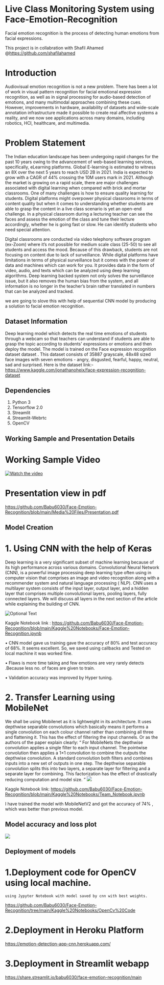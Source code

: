 
# Live Class Monitoring System using Face-Emotion-Recognition  
Facial emotion recognition is the process of detecting human emotions from facial expressions.

This project is in collabration with Shafil Ahamed @https://github.com/shafilahamed


# Introduction
   Audiovisual emotion recognition is not a new problem. There has been a lot of work in visual pattern recognition for facial emotional expression recognition, as well as in signal processing for audio-based detection of emotions, and many multimodal approaches combining these cues. However, improvements in hardware, availability of datasets and wide-scale annotation infrastructure made it possible to create real affective systems a reality, and we now see applications across many domains, including robotics, HCI, healthcare, and multimedia.
   
# Problem Statement
   The Indian education landscape has been undergoing rapid changes for the past 10 years owing to the advancement of web-based learning services, specifically, eLearning platforms.
Global E-learning is estimated to witness an 8X over the next 5 years to reach USD 2B in 2021. India is expected to grow with a CAGR of 44% crossing the 10M users mark in 2021. Although the market is growing on a rapid scale, there are major challenges associated with digital learning when compared with brick and mortar classrooms.
One of many challenges is how to ensure quality learning for students. Digital platforms might overpower physical classrooms in terms of content quality but when it comes to understanding whether students are able to grasp the content in a live class scenario is yet an open-end challenge.
In a physical classroom during a lecturing teacher can see the faces and assess the emotion of the class and tune their lecture accordingly, whether he is going fast or slow. He can identify students who need special attention.

   Digital classrooms are conducted via video telephony software program (ex-Zoom) where it’s not possible for medium scale class (25-50) to see all students and access the mood. Because of this drawback, students are not focusing on content due to lack of surveillance.
While digital platforms have limitations in terms of physical surveillance but it comes with the power of data and machines which can work for you. It provides data in the form of video, audio, and texts which can be analyzed using deep learning algorithms.
Deep learning backed system not only solves the surveillance issue, but it also removes the human bias from the system, and all information is no longer in the teacher’s brain rather translated in numbers that can be analyzed and tracked.
   
 we are going to slove this with help of sequential CNN model  by producing a solution to facial emotion recognition.
 
 ## Dataset Information
 
Deep learning model which detects the real time emotions of students through a webcam so that teachers can understand if students are able to grasp the topic according to students' expressions or emotions and then deploy the model. The model is trained on the Face expression recognition dataset dataset .
   This dataset consists of 35887 grayscale, 48x48 sized face images with seven emotions - angry, disgusted, fearful, happy, neutral, sad and surprised.
Here is the dataset link:-  https://www.kaggle.com/jonathanoheix/face-expression-recognition-dataset


## Dependencies

1)	Python 3
2)	Tensorflow 2.0
3)	Streamlit
4)	Streamlit-Webrtc
5)	OpenCV

 ## Working Sample and Presentation Details
 # Working Sample Video
   [![Watch the video](https://img.youtube.com/vi/T-D1KVIuvjA/maxresdefault.jpg)](https://github.com/Babu6030/Face-Emotion-Recognition/blob/main/Media%20Files/WorkingSample.mp4)
  
 
 # Presentation view in pdf
 
 https://github.com/Babu6030/Face-Emotion-Recognition/blob/main/Media%20Files/Presentation.pdf
 


## Model Creation
# 1. Using CNN with the help of Keras
   Deep learning is a very significant subset of machine learning because of its high performance across various domains. Convolutional Neural Network (CNN), is a powerful image processing deep learning type often using in computer vision that comprises an image and video recognition along with a recommender system and natural language processing ( NLP).
CNN uses a multilayer system consists of the input layer, output layer, and a hidden layer that comprises multiple convolutional layers, pooling layers, fully connected layers. We will discuss all layers in the next section of the article while explaining the building of CNN.
 
 ![Optional Text](https://github.com/Babu6030/Face-Emotion-Recognition/blob/main/Media%20Files/readmeSample.jpeg)
 
 Kaggle Notebook link : https://github.com/Babu6030/Face-Emotion-Recognition/blob/main/Kaggle%20Notebooks/Face-Emotion-Recognition.ipynb

• CNN model gave us training gave the accuracy of 80% and test accuracy of 68%. It seems excellent. So, we saved using callbacks and Tested on local machine it was worked fine.

• Flaws is more time taking and few emotions are very rarely detects .Because less no. of  faces are given to train.

• Validation accuracy was improved by Hyper tuning.

# 2. Transfer Learning using MobileNet
We shall be using Mobilenet as it is lightweight in its architecture. It uses depthwise separable convolutions which basically means it performs a single convolution on each colour channel rather than combining all three and flattening it. This has the effect of filtering the input channels. Or as the authors of the paper explain clearly: “ For MobileNets the depthwise convolution applies a single filter to each input channel. The pointwise convolution then applies a 1×1 convolution to combine the outputs the depthwise convolution. A standard convolution both filters and combines inputs into a new set of outputs in one step. The depthwise separable convolution splits this into two layers, a separate layer for filtering and a separate layer for combining. This factorization has the effect of drastically reducing computation and model size. ”
![](https://github.com/Babu6030/Face-Emotion-Recognition/blob/main/Media%20Files/tf.png)

Kaggle Notebook link: https://github.com/Babu6030/Face-Emotion-Recognition/blob/main/Kaggle%20Notebooks/Team_Notebook.ipynb

 I have trained the model with MobileNetV2 and got the accuracy of 74% , which was better than previous model.
 
 
 
 ## Model accuracy and loss plot
  ![](https://github.com/Babu6030/Face-Emotion-Recognition/blob/main/Media%20Files/Loss%20and%20accuracy.jpeg)
 
 ## Deployment of models
 # 1.Deployment code for OpenCV using local machine.
    using Jypyter Notebook with model saved by cnn with best weights.
 https://github.com/Babu6030/Face-Emotion-Recognition/tree/main/Kaggle%20Notebooks/OpenCv%20Code
    
 # 2.Deployment in Heroku Platform
 
 https://emotion-detection-app-cnn.herokuapp.com/
 
 
 # 3.Deployment in Streamlit webapp
 
 https://share.streamlit.io/babu6030/face-emotion-recognition/main
    
